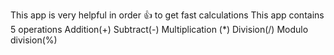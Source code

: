 This app is very helpful in order 👍 to get fast calculations
This app contains 5 operations
Addition(+)
Subtract(-)
Multiplication (*)
Division(/)
Modulo division(%)

